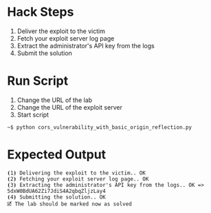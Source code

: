 # Hack Steps

1. Deliver the exploit to the victim
2. Fetch your exploit server log page
3. Extract the administrator's API key from the logs
4. Submit the solution

# Run Script

1. Change the URL of the lab
2. Change the URL of the exploit server
3. Start script

```
~$ python cors_vulnerability_with_basic_origin_reflection.py
```

# Expected Output

```
⦗1⦘ Delivering the exploit to the victim.. OK
⦗2⦘ Fetching your exploit server log page.. OK
⦗3⦘ Extracting the administrator's API key from the logs.. OK => 5dxW0BdUA62Zi7JdiS4A2qbqZljzLay4
⦗4⦘ Submitting the solution.. OK
🗹 The lab should be marked now as solved
```
